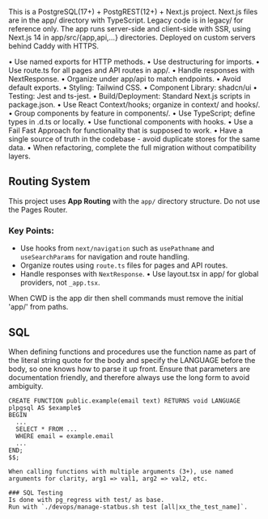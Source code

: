 This is a PostgreSQL(17+) + PostgREST(12+) + Next.js project.
Next.js files are in the app/ directory with TypeScript.
Legacy code is in legacy/ for reference only.
The app runs server-side and client-side with SSR, using Next.js 14 in app/src/{app,api,...} directories.
Deployed on custom servers behind Caddy with HTTPS.

 • Use named exports for HTTP methods.
 • Use destructuring for imports.
 • Use route.ts for all pages and API routes in app/.
 • Handle responses with NextResponse.
 • Organize under app/api to match endpoints.
 • Avoid default exports.
 • Styling: Tailwind CSS.
 • Component Library: shadcn/ui
 • Testing: Jest and ts-jest.
 • Build/Deployment: Standard Next.js scripts in package.json.
 • Use React Context/hooks; organize in context/ and hooks/.
 • Group components by feature in components/.
 • Use TypeScript; define types in .d.ts or locally.
 • Use functional components with hooks.
 • Use a Fail Fast Approach for functionality that is supposed to work.
 • Have a single source of truth in the codebase - avoid duplicate stores for the same data.
 • When refactoring, complete the full migration without compatibility layers.
## Routing System
This project uses **App Routing** with the `app/` directory structure. Do not use the Pages Router.

### Key Points:
- Use hooks from `next/navigation` such as `usePathname` and `useSearchParams` for navigation and route handling.
- Organize routes using `route.ts` files for pages and API routes.
- Handle responses with `NextResponse`.
 • Use layout.tsx in app/ for global providers, not `_app.tsx`. 

When CWD is the app dir then shell commands must remove the initial 'app/' from paths.

## SQL
When defining functions and procedures use the function name as part of the literal string quote
for the body and specify the LANGUAGE before the body, so one knows how to parse it up front.
Ensure that parameters are documentation friendly, and therefore always use the long form
to avoid ambiguity.
```
CREATE FUNCTION public.example(email text) RETURNS void LANGUAGE plpgsql AS $example$
BEGIN
  ...
  SELECT * FROM ...
  WHERE email = example.email
  ...
END;
$$;

When calling functions with multiple arguments (3+), use named arguments for clarity, arg1 => val1, arg2 => val2, etc.

### SQL Testing
Is done with pg_regress with test/ as base.
Run with `./devops/manage-statbus.sh test [all|xx_the_test_name]`.
